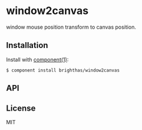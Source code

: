 
# window2canvas

  window mouse position transform to canvas position.

## Installation

  Install with [component(1)](http://component.io):

    $ component install brighthas/window2canvas

## API



## License

  MIT
